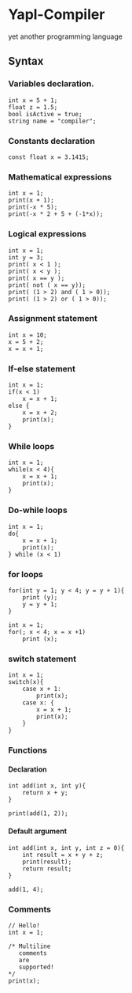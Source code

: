 # Yapl-Compiler

yet another programming language

## Syntax

### Variables declaration.

```
int x = 5 + 1;
float z = 1.5;
bool isActive = true;
string name = "compiler";
```

### Constants declaration

```
const float x = 3.1415;
```

### Mathematical expressions

```
int x = 1;
print(x + 1);
print(-x * 5);
print(-x * 2 + 5 + (-1*x));
```

### Logical expressions

```
int x = 1;
int y = 3;
print( x < 1 );
print( x < y );
print( x == y );
print( not ( x == y));
print( (1 > 2) and ( 1 > 0));
print( (1 > 2) or ( 1 > 0));
```

### Assignment statement

```
int x = 10;
x = 5 + 2;
x = x + 1;
```

### If-else statement

```
int x = 1;
if(x < 1)
    x = x + 1;
else {
    x = x + 2;
    print(x);
}
```

### While loops

```
int x = 1;
while(x < 4){
    x = x + 1;
    print(x);
}
```

### Do-while loops

```
int x = 1;
do{
    x = x + 1;
    print(x);
} while (x < 1)
```

### for loops

```
for(int y = 1; y < 4; y = y + 1){
    print (y);
    y = y + 1;
}

int x = 1;
for(; x < 4; x = x +1)
    print (x);
```

### switch statement

```
int x = 1;
switch(x){
    case x + 1:
        print(x);
    case x: {
        x = x + 1;
        print(x);
    }
}
```

### Functions

#### Declaration

```
int add(int x, int y){
    return x + y;
}

print(add(1, 2));
```

#### Default argument

```
int add(int x, int y, int z = 0){
    int result = x + y + z;
    print(result);
    return result;
}

add(1, 4);
```

### Comments

```
// Hello!
int x = 1;

/* Multiline
   comments
   are
   supported!
*/
print(x);
```
